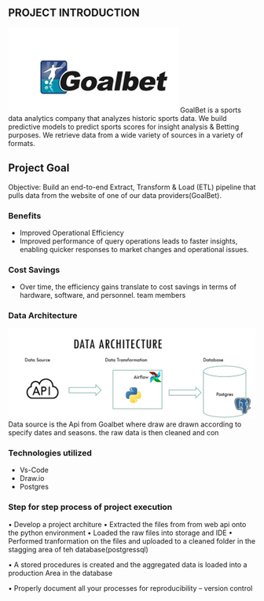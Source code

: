 ## PROJECT INTRODUCTION
![CHEESE!](https://github.com/gregtsado/Goalbet/blob/main/diagrams/pic.jpg)
GoalBet is a sports data analytics company that analyzes historic sports
data. We build predictive models to predict sports scores for insight
analysis & Betting purposes. We retrieve data from a wide variety of
sources in a variety of formats.

## Project Goal

Objective: Build an end-to-end Extract, Transform & Load (ETL) pipeline that
pulls data from the website of one of our data providers(GoalBet).

### Benefits
- Improved Operational Efficiency
- Improved performance of query operations leads to faster insights, enabling quicker responses to market changes and operational issues.
### Cost Savings
- Over time, the efficiency gains translate to cost savings in terms of hardware, software, and personnel.
team members

### Data Architecture
![CHEESE!](https://github.com/gregtsado/Goalbet/blob/main/diagrams/data%20architecture.jpg)
Data source is the Api from Goalbet where draw are drawn according to specify dates and seasons. 
the raw data is then cleaned and con


### Technologies utilized
- Vs-Code
- Draw.io
- Postgres


### Step for step process of project execution

• Develop a project architure
• Extracted the files from from web api onto the python environment
• Loaded the raw files into storage and IDE
• Performed tranformation on the files and uploaded to a cleaned folder in the stagging area of teh database(postgressql)

• A stored procedures is created and the aggregated data is loaded into a production Area in the database

• Properly document all your processes for reproducibility – version control